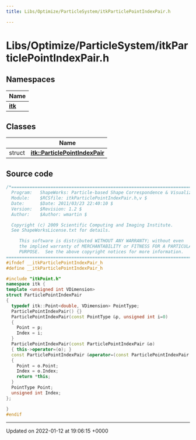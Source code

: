 ```yaml
---
title: Libs/Optimize/ParticleSystem/itkParticlePointIndexPair.h

---
```


# Libs/Optimize/ParticleSystem/itkParticlePointIndexPair.h



## Namespaces

| Name           |
| -------------- |
| **[itk](../Namespaces/namespaceitk.md)**  |

## Classes

|                | Name           |
| -------------- | -------------- |
| struct | **[itk::ParticlePointIndexPair](../Classes/structitk_1_1ParticlePointIndexPair.md)**  |




## Source code

```cpp
/*=========================================================================
  Program:   ShapeWorks: Particle-based Shape Correspondence & Visualization
  Module:    $RCSfile: itkParticlePointIndexPair.h,v $
  Date:      $Date: 2011/03/23 22:40:10 $
  Version:   $Revision: 1.2 $
  Author:    $Author: wmartin $

  Copyright (c) 2009 Scientific Computing and Imaging Institute.
  See ShapeWorksLicense.txt for details.

     This software is distributed WITHOUT ANY WARRANTY; without even 
     the implied warranty of MERCHANTABILITY or FITNESS FOR A PARTICULAR 
     PURPOSE.  See the above copyright notices for more information.
=========================================================================*/
#ifndef __itkParticlePointIndexPair_h
#define __itkParticlePointIndexPair_h

#include "itkPoint.h"
namespace itk {
template <unsigned int VDimension>
struct ParticlePointIndexPair
{
  typedef itk::Point<double, VDimension> PointType;
  ParticlePointIndexPair() {}
  ParticlePointIndexPair(const PointType &p, unsigned int i=0)
  {
    Point = p;
    Index = i;
  }
  ParticlePointIndexPair(const ParticlePointIndexPair &o)
  { this->operator=(o); }
  const ParticlePointIndexPair &operator=(const ParticlePointIndexPair &o)
  {
    Point = o.Point;
    Index = o.Index;
    return *this;
  }
  PointType Point;
  unsigned int Index;
};

}
#endif
```


-------------------------------

Updated on 2022-01-12 at 19:06:15 +0000
